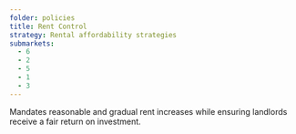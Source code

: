 ```yaml
---
folder: policies
title: Rent Control
strategy: Rental affordability strategies
submarkets:
  - 6
  - 2
  - 5
  - 1
  - 3
---
```

Mandates reasonable and gradual rent increases while ensuring landlords receive a fair return on investment.